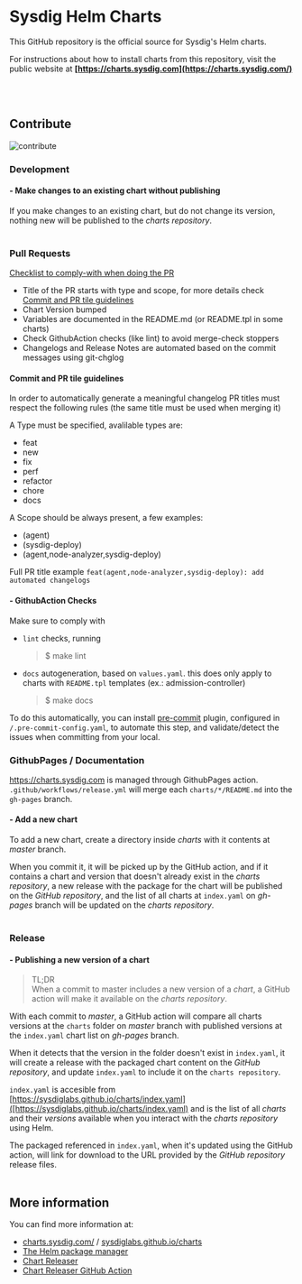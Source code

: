 # Sysdig Helm Charts

This GitHub repository is the official source for Sysdig's Helm charts.

 For instructions about how to install charts from this repository, visit the public website at
**[https://charts.sysdig.com](https://charts.sysdig.com/)**

<br/><br/>

## Contribute

![contribute](https://user-images.githubusercontent.com/1073243/180266068-2695317f-5b05-4075-b432-6861330a5ef3.gif)

### Development

#### - Make changes to an existing chart without publishing

If you make changes to an existing chart, but do not change its version, nothing new will be published to the _charts repository_.
<br/><br/>

### Pull Requests

[Checklist to comply-with when doing the PR](./.github/PULL_REQUEST_TEMPLATE.md)

- Title of the PR starts with type and scope, for more details check [Commit and PR tile guidelines](#commit-and-pr-tile-guidelines)
- Chart Version bumped
- Variables are documented in the README.md (or README.tpl in some charts)
- Check GithubAction checks (like lint) to avoid merge-check stoppers
- Changelogs and Release Notes are automated based on the commit messages using git-chglog

#### Commit and PR tile guidelines
In order to automatically generate a meaningful changelog PR titles must respect the following rules (the same title must be used when merging it)

A Type must be specified, avalilable types are:
- feat
- new
- fix
- perf
- refactor
- chore
- docs

A Scope should be always present, a few examples:
- (agent)
- (sysdig-deploy)
- (agent,node-analyzer,sysdig-deploy)

Full PR title example
`feat(agent,node-analyzer,sysdig-deploy): add automated changelogs`


#### - GithubAction Checks

Make sure to comply with

- `lint` checks, running
    > $ make lint
- `docs` autogeneration, based on `values.yaml`. this does only apply to charts with `README.tpl` templates (ex.: admission-controller)
   > $ make docs


To do this automatically, you can install [pre-commit](https://pre-commit.com/) plugin, configured in `/.pre-commit-config.yaml`, to automate this step, and validate/detect the issues when committing from your local.


### GithubPages / Documentation

https://charts.sysdig.com is managed through GithubPages action.
`.github/workflows/release.yml` will merge each `charts/*/README.md` into the `gh-pages` branch.


#### - Add a new chart

To add a new chart, create a directory inside _charts_ with it contents at _master_ branch.

When you commit it, it will be picked up by the GitHub action, and if it contains a chart and version that doesn't already exist in the _charts repository_, a new release with the package for the chart will be published on the _GitHub repository_,
and the list of all charts at `index.yaml` on _gh-pages_ branch will be updated on the _charts repository_.
<br/><br/>

### Release

#### - Publishing a new version of a chart

> TL;DR
> <br/>When a commit to master includes a new version of a _chart_, a GitHub action will make it available on the _charts repository_.

With each commit to _master_, a GitHub action will compare all charts versions at the `charts` folder on _master_ branch with published versions at the `index.yaml` chart list on _gh-pages_ branch.

When it detects that the version in the folder doesn't exist in  `index.yaml`, it will create a release with the packaged chart content on the _GitHub repository_, and update `index.yaml` to include it on the `charts repository`.

`index.yaml` is accesible from [https://sysdiglabs.github.io/charts/index.yaml]([https://sysdiglabs.github.io/charts/index.yaml) and is the list of all _charts_ and their _versions_ available when you interact with the _charts repository_ using Helm.

The packaged referenced in `index.yaml`, when it's updated using the GitHub action, will link for download to the URL provided by the _GitHub repository_ release files.
<br/><br/>

## More information

You can find more information at:
* [charts.sysdig.com/](https://charts.sysdig.com/) / [sysdiglabs.github.io/charts](https://sysdiglabs.github.io/charts)
* [The Helm package manager](https://helm.sh/)
* [Chart Releaser](https://github.com/helm/chart-releaser)
* [Chart Releaser GitHub Action](https://github.com/helm/chart-releaser-action)
